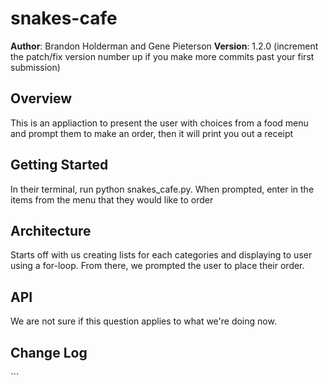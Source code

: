 # snakes-cafe

**Author**: Brandon Holderman and Gene Pieterson
**Version**: 1.2.0 (increment the patch/fix version number up if you make more commits past your first submission)

## Overview
<!-- Provide a high level overview of what this application is and why you are building it, beyond the fact that it's an assignment for a Code Fellows 401 class. (i.e. What's your problem domain?) -->
This is an appliaction to present the user with choices from a food menu and prompt them to make an order, then it will
 print you out a receipt

## Getting Started
<!-- What are the steps that a user must take in order to build this app on their own machine and get it running? -->
In their terminal, run python snakes_cafe.py. When prompted, enter in the items from the menu that they would like to
order

## Architecture
<!-- Provide a detailed description of the application design. What technologies (languages, libraries, etc) you're using, and any other relevant design information. This is also an area which you can include any visuals; flow charts, example usage gifs, screen captures, etc.-->
Starts off with us creating lists for each categories and displaying to user using a for-loop. From there, we prompted
the user to place their order.

## API
<!-- Provide detailed instructions for your applications usage. This should include any methods or endpoints available to the user/client/developer. Each section should be formatted to provide clear syntax for usage, example calls including input data requirements and options, and example responses or return values. -->
We are not sure if this question applies to what we're doing now.

## Change Log
<!-- Use this are to document the iterative changes made to your application as each feature is successfully implemented. Use time stamps. Here's an example:

03-19-2018 400pm - Created menu for customer to pick from
03-19-2018 500pm - Created prompt for user input to place their own order
03-19-2018 630pm - Added readme and gitignore
-->```